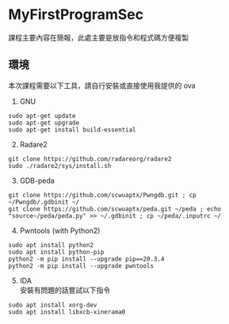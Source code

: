 # MyFirstProgramSec

課程主要內容在簡報，此處主要是放指令和程式碼方便複製

## 環境
本次課程需要以下工具，請自行安裝或直接使用我提供的 ova

1. GNU
```
sudo apt-get update
sudo apt-get upgrade
sudo apt-get install build-essential
```
2. Radare2
```
git clone https://github.com/radareorg/radare2
sudo ./radare2/sys/install.sh
```
3. GDB-peda
```
git clone https://github.com/scwuaptx/Pwngdb.git ; cp ~/Pwngdb/.gdbinit ~/
git clone https://github.com/scwuaptx/peda.git ~/peda ; echo "source~/peda/peda.py" >> ~/.gdbinit ; cp ~/peda/.inputrc ~/
```
4. Pwntools (with Python2)
```
sudo apt install python2
sudo apt install python-pip
python2 -m pip install --upgrade pip==20.3.4
python2 -m pip install --upgrade pwntools
```
5. IDA  
安裝有問題的話嘗試以下指令
```
sudo apt install xorg-dev
sudo apt install libxcb-xinerama0
```
